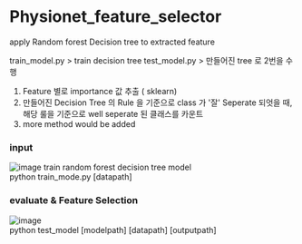 # Physionet_feature_selector
apply Random forest Decision tree to extracted feature 

train_model.py > train decision tree
test_model.py > 만들어진 tree 로 2번을 수행 

1. Feature 별로 importance 값 추출 ( sklearn)
2. 만들어진 Decision Tree 의 Rule 을 기준으로 class 가 '잘' Seperate 되엇을 때, 해당 룰을 기준으로 well seperate 된 클래스를 카운트 
3. more method would be added


### input
![image](https://user-images.githubusercontent.com/80017879/121106756-9a2cf880-c841-11eb-9312-ad741e782b37.png)
train random forest decision tree model  
python train_mode.py [datapath]

### evaluate & Feature Selection 

![image](https://user-images.githubusercontent.com/80017879/121106971-0c9dd880-c842-11eb-9777-507a2537b05f.png)  
python test_model [modelpath] [datapath] [outputpath]  
